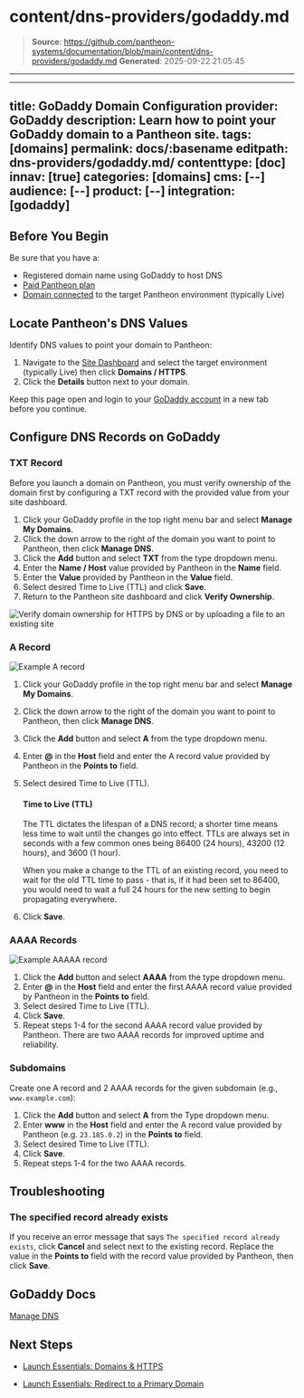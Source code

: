 # content/dns-providers/godaddy.md

> **Source**: https://github.com/pantheon-systems/documentation/blob/main/content/dns-providers/godaddy.md
> **Generated**: 2025-09-22 21:05:45

---

---
title: GoDaddy Domain Configuration
provider: GoDaddy
description: Learn how to point your GoDaddy domain to a Pantheon site.
tags: [domains]
permalink: docs/:basename
editpath: dns-providers/godaddy.md/
contenttype: [doc]
innav: [true]
categories: [domains]
cms: [--]
audience: [--]
product: [--]
integration: [godaddy]
---
## Before You Begin
Be sure that you have a:

- Registered domain name using GoDaddy to host DNS
- [Paid Pantheon plan](/guides/launch/plans)
- [Domain connected](/guides/launch/domains) to the target Pantheon environment (typically Live)

## Locate Pantheon's DNS Values
Identify DNS values to point your domain to Pantheon:

1. Navigate to the [Site Dashboard](/guides/account-mgmt/workspace-sites-teams/sites#site-dashboard) and select the target environment (typically <Icon icon="wavePulse" /> Live) then click **<Icon icon="global" /> Domains / HTTPS**.
2. Click the **Details** button next to your domain.

Keep this page open and login to your [GoDaddy account](https://godaddy.com/) in a new tab before you continue.

## Configure DNS Records on GoDaddy

### TXT Record
Before you launch a domain on Pantheon, you must verify ownership of the domain first by configuring a TXT record with the provided value from your site dashboard.

1. Click your GoDaddy profile in the top right menu bar and select **Manage My Domains**.
2. Click the down arrow to the right of the domain you want to point to Pantheon, then click **Manage DNS**.
3. Click the **Add** button and select **TXT** from the type dropdown menu.
4. Enter the **Name / Host** value provided by Pantheon in the **Name** field.
5. Enter the **Value** provided by Pantheon in the **Value** field.
6. Select desired Time to Live (TTL) and click **Save**.
7. Return to the Pantheon site dashboard and click **Verify Ownership**.

![Verify domain ownership for HTTPS by DNS or by uploading a file to an existing site](../../images/dashboard/new-dashboard/2024/_verifydomain-with-remove-button.png)


### A Record

![Example A record](../../images/godaddy-dns-a-record.png)

1. Click your GoDaddy profile in the top right menu bar and select **Manage My Domains**.
2. Click the down arrow to the right of the domain you want to point to Pantheon, then click **Manage DNS**.
3. Click the **Add** button and select **A** from the type dropdown menu.
4. Enter **@** in the **Host** field and enter the A record value provided by Pantheon in the **Points to** field.
5. Select desired Time to Live (TTL).

    <Accordion title="Learn More" id="ttl" icon="info-sign">

    #### Time to Live (TTL)

    The TTL dictates the lifespan of a DNS record; a shorter time means less time to wait until the changes go into effect. TTLs are always set in seconds with a few common ones being 86400 (24 hours),  43200 (12 hours), and 3600 (1 hour).

    When you make a change to the TTL of an existing record, you need to wait for the old TTL time to pass - that is, if it had been set to 86400, you would need to wait a full 24 hours for the new setting to begin propagating everywhere.

    </Accordion>

6. Click **Save**.

### AAAA Records

![Example AAAAA record](../../images/godaddy-dns-aaaa-record.png)

1. Click the **Add** button and select **AAAA** from the type dropdown menu.
2. Enter **@** in the **Host** field and enter the first AAAA record value provided by Pantheon in the **Points to** field.
3. Select desired Time to Live (TTL).
4. Click **Save**.
5. Repeat steps 1-4 for the second AAAA record value provided by Pantheon. There are two AAAA records for improved uptime and reliability.

### Subdomains
Create one A record and 2 AAAA records for the given subdomain (e.g., `www.example.com`):

1. Click the **Add** button and select **A** from the Type dropdown menu.
2. Enter **www** in the **Host** field and enter the A record value provided by Pantheon (e.g. `23.185.0.2`) in the **Points to** field.
3. Select desired Time to Live (TTL).
4. Click **Save**.
5. Repeat steps 1-4 for the two AAAA records.

## Troubleshooting

### The specified record already exists
If you receive an error message that says `The specified record already exists`, click **Cancel** and select **<Icon icon="pen" />** next to the existing record. Replace the value in the **Points to** field with the record value provided by Pantheon, then click **Save**.

## GoDaddy Docs

[Manage DNS](https://www.godaddy.com/help/manage-dns-680)

## Next Steps

* [Launch Essentials: Domains & HTTPS](/guides/launch/domains)

* [Launch Essentials: Redirect to a Primary Domain](/guides/launch/redirects)
